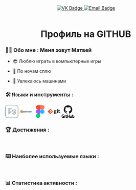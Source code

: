 <div id="badges" align="center"> 
    <a href="https://vk.com/id368699839">
        <img src="https://img.shields.io/badge/VK-blue?style-for-the-badge&logo=VK&logoColor-white" alt="VK Badge"/> 
    </a> 
    <a href="https://mail.google.com/mail/u/0/#inbox">  
        <img src="https://img.shields.io/badge/EMAIL-red?style-for-the-badge&logo=Gmail&logoColor-white" alt="Email Badge"/> 
    </a> 
</div>


<div id="viewprof" align="center"> 
    <img src="https://komarev.com/ghpvc/?username=Motyanich&style-flat-square&color=blue" alt=""/> 
</div>

<div id="heythere" align="center"> 
    <h1>Профиль на GITHUB</h1> 
</div>

### :man_technologist: Обо мне : Меня зовут Матвей

- :sunglasses: Люблю играть в компьютерные игры

- :see_no_evil: По ночам сплю

- :red_car: Увлекаюсь машинами

### :hammer_and_wrench: Языки и инструменты : 

<div>  
    <img src="https://github.com/devicons/devicon/blob/master/icons/photoshop/photoshop-line.svg" width="40" height="40"/>  
    <img src="https://github.com/devicons/devicon/blob/master/icons/blender/blender-original-wordmark.svg" width="40" height="40"/>  
    <img src="https://github.com/devicons/devicon/blob/master/icons/figma/figma-original.svg" width="40" height="40"/>  
    <img src="https://github.com/devicons/devicon/blob/master/icons/git/git-original-wordmark.svg" width="40" height="40"/>  
    <img src="https://github.com/devicons/devicon/blob/master/icons/github/github-original-wordmark.svg" width="40" height="40"/>  
</div> 

### :trophy: Достижения : 

<div> 
    <img src="https://github-profile-trophy.vercel.app/?username=Motyanich" alt=""/>  
</div>

### :keyboard: Наиболее используемые языки :

<div> 
    <img src="https://github-readme-stats.vercel.app/api/top-langs/?username=Matvey Terehin" alt=""/>  
</div>

### :bar_chart: Статистика активности :

<div> 
    <img src="https://github-readme-activity-graph.vercel.app/graph?username=Nina546654ml&theme=github-compact" alt=""/>  
</div>
